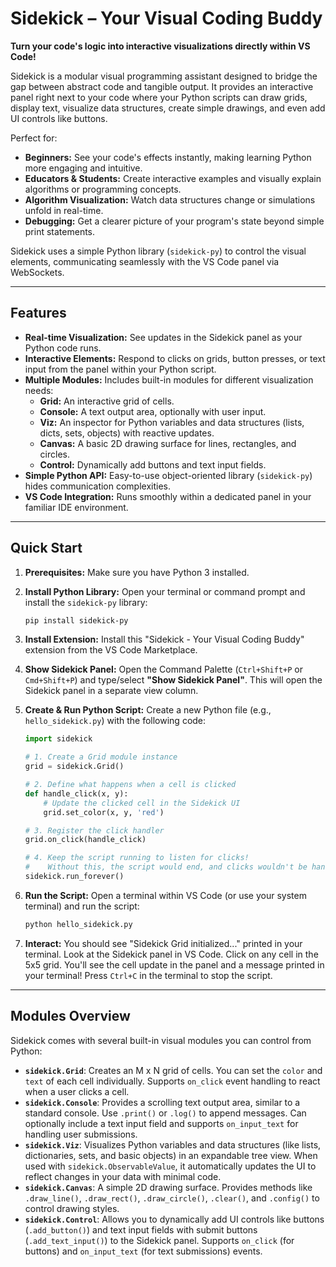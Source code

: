 # Sidekick – Your Visual Coding Buddy

**Turn your code's logic into interactive visualizations directly within VS Code!**

Sidekick is a modular visual programming assistant designed to bridge the gap between abstract code and tangible output. It provides an interactive panel right next to your code where your Python scripts can draw grids, display text, visualize data structures, create simple drawings, and even add UI controls like buttons.

Perfect for:

*   **Beginners:** See your code's effects instantly, making learning Python more engaging and intuitive.
*   **Educators & Students:** Create interactive examples and visually explain algorithms or programming concepts.
*   **Algorithm Visualization:** Watch data structures change or simulations unfold in real-time.
*   **Debugging:** Get a clearer picture of your program's state beyond simple print statements.

Sidekick uses a simple Python library (`sidekick-py`) to control the visual elements, communicating seamlessly with the VS Code panel via WebSockets.

---

## Features

*   **Real-time Visualization:** See updates in the Sidekick panel as your Python code runs.
*   **Interactive Elements:** Respond to clicks on grids, button presses, or text input from the panel within your Python script.
*   **Multiple Modules:** Includes built-in modules for different visualization needs:
    *   **Grid:** An interactive grid of cells.
    *   **Console:** A text output area, optionally with user input.
    *   **Viz:** An inspector for Python variables and data structures (lists, dicts, sets, objects) with reactive updates.
    *   **Canvas:** A basic 2D drawing surface for lines, rectangles, and circles.
    *   **Control:** Dynamically add buttons and text input fields.
*   **Simple Python API:** Easy-to-use object-oriented library (`sidekick-py`) hides communication complexities.
*   **VS Code Integration:** Runs smoothly within a dedicated panel in your familiar IDE environment.

---

## Quick Start

1.  **Prerequisites:** Make sure you have Python 3 installed.
2.  **Install Python Library:** Open your terminal or command prompt and install the `sidekick-py` library:
    ```bash
    pip install sidekick-py
    ```
3.  **Install Extension:** Install this "Sidekick - Your Visual Coding Buddy" extension from the VS Code Marketplace.
4.  **Show Sidekick Panel:** Open the Command Palette (`Ctrl+Shift+P` or `Cmd+Shift+P`) and type/select **"Show Sidekick Panel"**. This will open the Sidekick panel in a separate view column.
5.  **Create & Run Python Script:** Create a new Python file (e.g., `hello_sidekick.py`) with the following code:

    ```python
    import sidekick

    # 1. Create a Grid module instance
    grid = sidekick.Grid()

    # 2. Define what happens when a cell is clicked
    def handle_click(x, y):
        # Update the clicked cell in the Sidekick UI
        grid.set_color(x, y, 'red')

    # 3. Register the click handler
    grid.on_click(handle_click)

    # 4. Keep the script running to listen for clicks!
    #    Without this, the script would end, and clicks wouldn't be handled.
    sidekick.run_forever()
    ```

6.  **Run the Script:** Open a terminal within VS Code (or use your system terminal) and run the script:
    ```bash
    python hello_sidekick.py
    ```

7.  **Interact:** You should see "Sidekick Grid initialized..." printed in your terminal. Look at the Sidekick panel in VS Code. Click on any cell in the 5x5 grid. You'll see the cell update in the panel and a message printed in your terminal! Press `Ctrl+C` in the terminal to stop the script.

---

## Modules Overview

Sidekick comes with several built-in visual modules you can control from Python:

*   **`sidekick.Grid`**: Creates an M x N grid of cells. You can set the `color` and `text` of each cell individually. Supports `on_click` event handling to react when a user clicks a cell.
*   **`sidekick.Console`**: Provides a scrolling text output area, similar to a standard console. Use `.print()` or `.log()` to append messages. Can optionally include a text input field and supports `on_input_text` for handling user submissions.
*   **`sidekick.Viz`**: Visualizes Python variables and data structures (like lists, dictionaries, sets, and basic objects) in an expandable tree view. When used with `sidekick.ObservableValue`, it automatically updates the UI to reflect changes in your data with minimal code.
*   **`sidekick.Canvas`**: A simple 2D drawing surface. Provides methods like `.draw_line()`, `.draw_rect()`, `.draw_circle()`, `.clear()`, and `.config()` to control drawing styles.
*   **`sidekick.Control`**: Allows you to dynamically add UI controls like buttons (`.add_button()`) and text input fields with submit buttons (`.add_text_input()`) to the Sidekick panel. Supports `on_click` (for buttons) and `on_input_text` (for text submissions) events.
